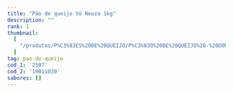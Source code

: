 ```yaml
---
title: "Pão de queijo Vó Neuza 1kg"
description: ""
rank: 1
thumbnail:
  [
    "/produtos/P%C3%83ES%20DE%20QUEIJO/P%C3%83O%20DE%20QUEIJO%20-%20DONA%20NEUZA%201KG.png",
  ]
tag: pao-de-queijo
cod_1: '2507'
cod_2: '19011030'
sabores: []
---
```

